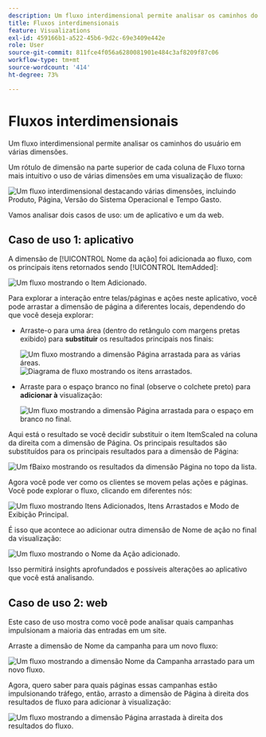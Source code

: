 ```yaml
---
description: Um fluxo interdimensional permite analisar os caminhos do usuário em várias dimensões.
title: Fluxos interdimensionais
feature: Visualizations
exl-id: 459166b1-a522-45b6-9d2c-69e3409e442e
role: User
source-git-commit: 811fce4f056a6280081901e484c3af8209f87c06
workflow-type: tm+mt
source-wordcount: '414'
ht-degree: 73%

---
```


# Fluxos interdimensionais

Um fluxo interdimensional permite analisar os caminhos do usuário em várias dimensões.

Um rótulo de dimensão na parte superior de cada coluna de Fluxo torna mais intuitivo o uso de várias dimensões em uma visualização de fluxo:

![Um fluxo interdimensional destacando várias dimensões, incluindo Produto, Página, Versão do Sistema Operacional e Tempo Gasto.](assets/flow.png)

Vamos analisar dois casos de uso: um de aplicativo e um da web.

## Caso de uso 1: aplicativo

A dimensão de [!UICONTROL Nome da ação] foi adicionada ao fluxo, com os principais itens retornados sendo [!UICONTROL ItemAdded]:

![Um fluxo mostrando o Item Adicionado.](assets/multi-dimensional-flow.png)

Para explorar a interação entre telas/páginas e ações neste aplicativo, você pode arrastar a dimensão de página a diferentes locais, dependendo do que você deseja explorar:

* Arraste-o para uma área (dentro do retângulo com margens pretas exibido) para **substituir** os resultados principais nos finais:

  ![Um fluxo mostrando a dimensão Página arrastada para as várias áreas.](assets/multi-dimensional-flow2.png) ![Diagrama de fluxo mostrando os itens arrastados.](assets/multi-dimensional-flow3.png)

* Arraste para o espaço branco no final (observe o colchete preto) para **adicionar à** visualização:

  ![Um fluxo mostrando a dimensão Página arrastada para o espaço em branco no final.](assets/multi-dimensional-flow4.png)

Aqui está o resultado se você decidir substituir o item ItemScaled na coluna da direita com a dimensão de Página. Os principais resultados são substituídos para os principais resultados para a dimensão de Página:

![Um fBaixo mostrando os resultados da dimensão Página no topo da lista.](assets/multi-dimensional-flow5.png)

Agora você pode ver como os clientes se movem pelas ações e páginas. Você pode explorar o fluxo, clicando em diferentes nós:

![Um fluxo mostrando Itens Adicionados, Itens Arrastados e Modo de Exibição Principal.](assets/multi-dimensional-flow6.png)

É isso que acontece ao adicionar outra dimensão de Nome de ação no final da visualização:

![Um fluxo mostrando o Nome da Ação adicionado.](assets/multi-dimensional-flow7.png)

Isso permitirá insights aprofundados e possíveis alterações ao aplicativo que você está analisando.

## Caso de uso 2: web

Este caso de uso mostra como você pode analisar quais campanhas impulsionam a maioria das entradas em um site.

Arraste a dimensão de Nome da campanha para um novo fluxo:

![Um fluxo mostrando a dimensão Nome da Campanha arrastado para um novo fluxo.](assets/multi-dimensional-flow8.png)

Agora, quero saber para quais páginas essas campanhas estão impulsionando tráfego, então, arrasto a dimensão de Página à direita dos resultados de fluxo para adicionar à visualização:

![Um fluxo mostrando a dimensão Página arrastada à direita dos resultados do fluxo.](assets/multi-dimensional-flow9.png)
